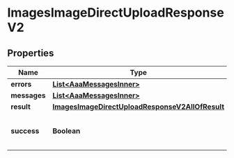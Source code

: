 

# ImagesImageDirectUploadResponseV2


## Properties

| Name | Type | Description | Notes |
|------------ | ------------- | ------------- | -------------|
|**errors** | [**List&lt;AaaMessagesInner&gt;**](AaaMessagesInner.md) |  |  |
|**messages** | [**List&lt;AaaMessagesInner&gt;**](AaaMessagesInner.md) |  |  |
|**result** | [**ImagesImageDirectUploadResponseV2AllOfResult**](ImagesImageDirectUploadResponseV2AllOfResult.md) |  |  |
|**success** | **Boolean** | Whether the API call was successful |  |



